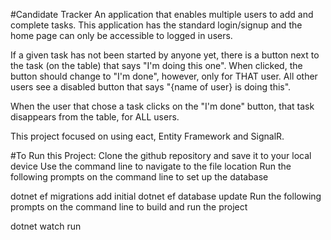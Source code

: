 #Candidate Tracker
An application that enables multiple users to add and complete tasks. This application has the standard login/signup and the home page can only be accessible to logged in users.

If a given task has not been started by anyone yet, there is a button next to the task (on the table) that says "I'm doing this one". When clicked, the button should change to "I'm done", however, only for THAT user. All other users see a disabled button that says "{name of user} is doing this".

When the user that chose a task clicks on the "I'm done" button, that task disappears from the table, for ALL users.

This project focused on using eact, Entity Framework and SignalR.

#To Run this Project:
Clone the github repository and save it to your local device Use the command line to navigate to the file location Run the following prompts on the command line to set up the database

dotnet ef migrations add initial
dotnet ef database update
Run the following prompts on the command line to build and run the project

dotnet watch run
